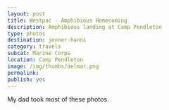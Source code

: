 ```yaml
---
layout: post
title: Westpac - Amphibious Homecoming
description: Amphibious landing at Camp Pendleton
type: photos
destination: jenner-hanni
category: travels
subcat: Marine Corps
location: Camp Pendleton
image: /img/thumbs/delmar.png
permalink: 
publish: yes
---
```


My dad took most of these photos.

<p><a href="https://jenner.smugmug.com/Marine-Corps/Westpac-Del-Mar-Basin/i-MXxRrcc/0/M/dscf0886-M.jpg">
<img src="https://jenner.smugmug.com/Marine-Corps/Westpac-Del-Mar-Basin/i-MXxRrcc/0/M/dscf0886-M.jpg" alt=""></a></p>

<p><a href="https://jenner.smugmug.com/Marine-Corps/Westpac-Del-Mar-Basin/i-9Z2DDZB/0/M/dscf0887-M.jpg">
<img src="https://jenner.smugmug.com/Marine-Corps/Westpac-Del-Mar-Basin/i-9Z2DDZB/0/M/dscf0887-M.jpg" alt=""></a></p>

<p><a href="https://jenner.smugmug.com/Marine-Corps/Westpac-Del-Mar-Basin/i-bJ7RLVS/0/M/dscf0893-M.jpg">
<img src="https://jenner.smugmug.com/Marine-Corps/Westpac-Del-Mar-Basin/i-bJ7RLVS/0/M/dscf0893-M.jpg" alt=""></a></p>

<p><a href="https://jenner.smugmug.com/Marine-Corps/Westpac-Del-Mar-Basin/i-337vHLb/0/M/dscf0895-M.jpg">
<img src="https://jenner.smugmug.com/Marine-Corps/Westpac-Del-Mar-Basin/i-337vHLb/0/M/dscf0895-M.jpg" alt=""></a></p>

<p><a href="https://jenner.smugmug.com/Marine-Corps/Westpac-Del-Mar-Basin/i-vQ7SCJV/0/M/dscf0896-M.jpg">
<img src="https://jenner.smugmug.com/Marine-Corps/Westpac-Del-Mar-Basin/i-vQ7SCJV/0/M/dscf0896-M.jpg" alt=""></a></p>

<p><a href="https://jenner.smugmug.com/Marine-Corps/Westpac-Del-Mar-Basin/i-2b2Vx7M/0/M/dscf0901-M.jpg">
<img src="https://jenner.smugmug.com/Marine-Corps/Westpac-Del-Mar-Basin/i-2b2Vx7M/0/M/dscf0901-M.jpg" alt=""></a></p>

<p><a href="https://jenner.smugmug.com/Marine-Corps/Westpac-Del-Mar-Basin/i-58KdKnG/0/M/dscf0902-M.jpg">
<img src="https://jenner.smugmug.com/Marine-Corps/Westpac-Del-Mar-Basin/i-58KdKnG/0/M/dscf0902-M.jpg" alt=""></a></p>

<p><a href="https://jenner.smugmug.com/Marine-Corps/Westpac-Del-Mar-Basin/i-2x7H8fx/0/M/dscf0898-M.jpg">
<img src="https://jenner.smugmug.com/Marine-Corps/Westpac-Del-Mar-Basin/i-2x7H8fx/0/M/dscf0898-M.jpg" alt=""></a></p>

<p><a href="https://jenner.smugmug.com/Marine-Corps/Westpac-Del-Mar-Basin/i-pbqdnz4/0/M/dscf0906-M.jpg">
<img src="https://jenner.smugmug.com/Marine-Corps/Westpac-Del-Mar-Basin/i-pbqdnz4/0/M/dscf0906-M.jpg" alt=""></a></p>

<p><a href="https://jenner.smugmug.com/Marine-Corps/Westpac-Del-Mar-Basin/i-2xv2ntW/0/M/dscf0907-M.jpg">
<img src="https://jenner.smugmug.com/Marine-Corps/Westpac-Del-Mar-Basin/i-2xv2ntW/0/M/dscf0907-M.jpg" alt=""></a></p>

<p><a href="https://jenner.smugmug.com/Marine-Corps/Westpac-Del-Mar-Basin/i-4sLxqg3/0/M/dscf0908-M.jpg">
<img src="https://jenner.smugmug.com/Marine-Corps/Westpac-Del-Mar-Basin/i-4sLxqg3/0/M/dscf0908-M.jpg" alt=""></a></p>

<p><a href="https://jenner.smugmug.com/Marine-Corps/Westpac-Del-Mar-Basin/i-KxwqvRS/0/M/dscf0909-M.jpg">
<img src="https://jenner.smugmug.com/Marine-Corps/Westpac-Del-Mar-Basin/i-KxwqvRS/0/M/dscf0909-M.jpg" alt=""></a></p>

<p><a href="https://jenner.smugmug.com/Marine-Corps/Westpac-Del-Mar-Basin/i-ZgXrqBN/0/M/dscf0911-M.jpg">
<img src="https://jenner.smugmug.com/Marine-Corps/Westpac-Del-Mar-Basin/i-ZgXrqBN/0/M/dscf0911-M.jpg" alt=""></a></p>

<p><a href="https://jenner.smugmug.com/Marine-Corps/Westpac-Del-Mar-Basin/i-gx336Qm/0/M/dscf0916-M.jpg">
<img src="https://jenner.smugmug.com/Marine-Corps/Westpac-Del-Mar-Basin/i-gx336Qm/0/M/dscf0916-M.jpg" alt=""></a></p>

<p><a href="https://jenner.smugmug.com/Marine-Corps/Westpac-Del-Mar-Basin/i-4G5K6m9/0/M/dscf0919-M.jpg">
<img src="https://jenner.smugmug.com/Marine-Corps/Westpac-Del-Mar-Basin/i-4G5K6m9/0/M/dscf0919-M.jpg" alt=""></a></p>

<p><a href="https://jenner.smugmug.com/Marine-Corps/Westpac-Del-Mar-Basin/i-Z32BLjQ/0/M/dscf0920-M.jpg">
<img src="https://jenner.smugmug.com/Marine-Corps/Westpac-Del-Mar-Basin/i-Z32BLjQ/0/M/dscf0920-M.jpg" alt=""></a></p>

<p><a href="https://jenner.smugmug.com/Marine-Corps/Westpac-Del-Mar-Basin/i-H7RsHHK/0/M/dscf0922-M.jpg">
<img src="https://jenner.smugmug.com/Marine-Corps/Westpac-Del-Mar-Basin/i-H7RsHHK/0/M/dscf0922-M.jpg" alt=""></a></p>

<p><a href="https://jenner.smugmug.com/Marine-Corps/Westpac-Del-Mar-Basin/i-MNN2fXq/0/M/dscf0921-M.jpg">
<img src="https://jenner.smugmug.com/Marine-Corps/Westpac-Del-Mar-Basin/i-MNN2fXq/0/M/dscf0921-M.jpg" alt=""></a></p>

<p><a href="https://jenner.smugmug.com/Marine-Corps/Westpac-Del-Mar-Basin/i-SpkLnVd/0/M/dscf0910-M.jpg">
<img src="https://jenner.smugmug.com/Marine-Corps/Westpac-Del-Mar-Basin/i-SpkLnVd/0/M/dscf0910-M.jpg" alt=""></a></p>

<p><a href="https://jenner.smugmug.com/Marine-Corps/Westpac-Del-Mar-Basin/i-BNKpr9J/0/M/dscf0918-M.jpg">
<img src="https://jenner.smugmug.com/Marine-Corps/Westpac-Del-Mar-Basin/i-BNKpr9J/0/M/dscf0918-M.jpg" alt=""></a></p>



